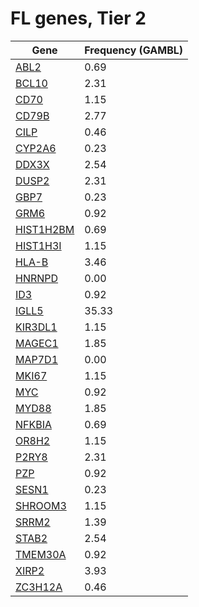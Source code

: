 # FL genes, Tier 2
| Gene | Frequency (GAMBL) |
| ------ | ----- |
| [ABL2](ABL2) | 0.69 | 
| [BCL10](BCL10) | 2.31 | 
| [CD70](CD70) | 1.15 | 
| [CD79B](CD79B) | 2.77 | 
| [CILP](CILP) | 0.46 | 
| [CYP2A6](CYP2A6) | 0.23 | 
| [DDX3X](DDX3X) | 2.54 | 
| [DUSP2](DUSP2) | 2.31 | 
| [GBP7](GBP7) | 0.23 | 
| [GRM6](GRM6) | 0.92 | 
| [HIST1H2BM](HIST1H2BM) | 0.69 | 
| [HIST1H3I](HIST1H3I) | 1.15 | 
| [HLA-B](https://github.com/morinlab/ABCG/blob/main/genes/simple_somatic_mutation/HLA-B.md) | 3.46 | 
| [HNRNPD](HNRNPD) | 0.00 | 
| [ID3](ID3) | 0.92 | 
| [IGLL5](IGLL5) | 35.33 | 
| [KIR3DL1](KIR3DL1) | 1.15 | 
| [MAGEC1](MAGEC1) | 1.85 | 
| [MAP7D1](MAP7D1) | 0.00 | 
| [MKI67](MKI67) | 1.15 | 
| [MYC](MYC) | 0.92 | 
| [MYD88](MYD88) | 1.85 | 
| [NFKBIA](NFKBIA) | 0.69 | 
| [OR8H2](OR8H2) | 1.15 | 
| [P2RY8](P2RY8) | 2.31 | 
| [PZP](PZP) | 0.92 | 
| [SESN1](SESN1) | 0.23 | 
| [SHROOM3](SHROOM3) | 1.15 | 
| [SRRM2](SRRM2) | 1.39 | 
| [STAB2](STAB2) | 2.54 | 
| [TMEM30A](TMEM30A) | 0.92 | 
| [XIRP2](XIRP2) | 3.93 | 
| [ZC3H12A](ZC3H12A) | 0.46 | 
